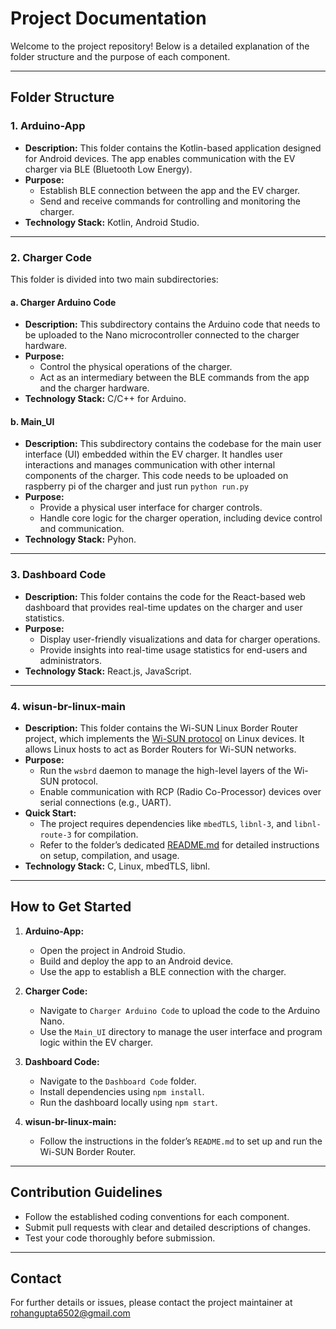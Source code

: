 # Project Documentation

Welcome to the project repository! Below is a detailed explanation of the folder structure and the purpose of each component.

---

## Folder Structure

### 1. **Arduino-App**
   - **Description:** 
     This folder contains the Kotlin-based application designed for Android devices. The app enables communication with the EV charger via BLE (Bluetooth Low Energy).
   - **Purpose:** 
     - Establish BLE connection between the app and the EV charger.
     - Send and receive commands for controlling and monitoring the charger.
   - **Technology Stack:** Kotlin, Android Studio.

---

### 2. **Charger Code**
   This folder is divided into two main subdirectories:

   #### a. **Charger Arduino Code**
   - **Description:** 
     This subdirectory contains the Arduino code that needs to be uploaded to the Nano microcontroller connected to the charger hardware.
   - **Purpose:**
     - Control the physical operations of the charger.
     - Act as an intermediary between the BLE commands from the app and the charger hardware.
   - **Technology Stack:** C/C++ for Arduino.

   #### b. **Main_UI**
   - **Description:**
     This subdirectory contains the codebase for the main user interface (UI) embedded within the EV charger. It handles user interactions and manages communication with other internal components of the charger.
     This code needs to be uploaded on raspberry pi of the charger and just run `python run.py`
   - **Purpose:**
     - Provide a physical user interface for charger controls.
     - Handle core logic for the charger operation, including device control and communication.
   - **Technology Stack:** Pyhon.

---

### 3. **Dashboard Code**
   - **Description:**
     This folder contains the code for the React-based web dashboard that provides real-time updates on the charger and user statistics.
   - **Purpose:**
     - Display user-friendly visualizations and data for charger operations.
     - Provide insights into real-time usage statistics for end-users and administrators.
   - **Technology Stack:** React.js, JavaScript.

---

### 4. **wisun-br-linux-main**
   - **Description:**
     This folder contains the Wi-SUN Linux Border Router project, which implements the [Wi-SUN protocol](https://wi-sun.org/) on Linux devices. It allows Linux hosts to act as Border Routers for Wi-SUN networks.
   - **Purpose:**
     - Run the `wsbrd` daemon to manage the high-level layers of the Wi-SUN protocol.
     - Enable communication with RCP (Radio Co-Processor) devices over serial connections (e.g., UART).
   - **Quick Start:**
     - The project requires dependencies like `mbedTLS`, `libnl-3`, and `libnl-route-3` for compilation.
     - Refer to the folder’s dedicated [README.md](wisun-br-linux-main/README.md) for detailed instructions on setup, compilation, and usage.
   - **Technology Stack:** C, Linux, mbedTLS, libnl.

---

## How to Get Started
1. **Arduino-App:**
   - Open the project in Android Studio.
   - Build and deploy the app to an Android device.
   - Use the app to establish a BLE connection with the charger.

2. **Charger Code:**
   - Navigate to `Charger Arduino Code` to upload the code to the Arduino Nano.
   - Use the `Main_UI` directory to manage the user interface and program logic within the EV charger.

3. **Dashboard Code:**
   - Navigate to the `Dashboard Code` folder.
   - Install dependencies using `npm install`.
   - Run the dashboard locally using `npm start`.

4. **wisun-br-linux-main:**
   - Follow the instructions in the folder’s `README.md` to set up and run the Wi-SUN Border Router.

---

## Contribution Guidelines
- Follow the established coding conventions for each component.
- Submit pull requests with clear and detailed descriptions of changes.
- Test your code thoroughly before submission.
  
---

## Contact
For further details or issues, please contact the project maintainer at rohangupta6502@gmail.com
